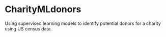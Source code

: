 # CharityMLdonors
Using supervised learning models to identify potential donors for a charity using US census data.
